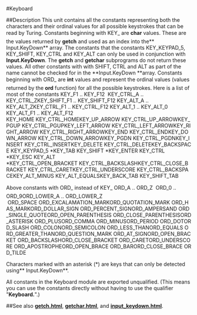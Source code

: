
#Keyboard

##Description
This unit contains all the constants representing both the characters and their ordinal values for all possible keystrokes that can be read by Turing.
Constants beginning with KEY_ are **char** values. These are the values returned by **getch** and used as an index into the** Input.KeyDown** array. The constants that the constants KEY_KEYPAD_5, KEY_SHIFT, KEY_CTRL and KEY_ALT can only be used in conjunction with **Input.KeyDown**. The **getch** and **getchar** subprograms do not return these values. All other constants with with SHIFT, CTRL and ALT as part of the name cannot be checked for in the **Input.KeyDown **array. 
Constants beginning with ORD_  are **int** values and represent the ordinal values (values returned by the **ord** function) for all the possible keystrokes.
Here is a list of most of the constants
KEY_F1 .. KEY_F12  KEY_CTRL_A .. KEY_CTRL_ZKEY_SHIFT_F1 .. KEY_SHIFT_F12 KEY_ALT_A .. KEY_ALT_ZKEY_CTRL_F1 .. KEY_CTRL_F12 KEY_ALT_1 .. KEY_ALT_0
KEY_ALT_F1 .. KEY_ALT_F12
KEY_HOME KEY_CTRL_HOMEKEY_UP_ARROW KEY_CTRL_UP_ARROWKEY_PGUP KEY_CTRL_PGUPKEY_LEFT_ARROW KEY_CTRL_LEFT_ARROWKEY_RIGHT_ARROW KEY_CTRL_RIGHT_ARROWKEY_END KEY_CTRL_ENDKEY_DOWN_ARROW KEY_CTRL_DOWN_ARROWKEY_PGDN KEY_CTRL_PGDNKEY_INSERT KEY_CTRL_INSERTKEY_DELETE KEY_CTRL_DELETEKEY_BACKSPACE KEY_KEYPAD_5 *KEY_TAB KEY_SHIFT *KEY_ENTER KEY_CTRL *KEY_ESC KEY_ALT *KEY_CTRL_OPEN_BRACKET KEY_CTRL_BACKSLASHKEY_CTRL_CLOSE_BRACKET KEY_CTRL_CARETKEY_CTRL_UNDERSCORE KEY_CTRL_BACKSPACEKEY_ALT_MINUS KEY_ALT_EQUALSKEY_BACK_TAB KEY_SHIFT_TAB

Above constants with ORD_ instead of  KEY_ 
ORD_A .. ORD_Z  ORD_0 .. ORD_9ORD_LOWER_A .. ORD_LOWER_Z  ORD_SPACE ORD_EXCALAMATION_MARKORD_QUOTATION_MARK ORD_HAS_MARKORD_DOLLAR_SIGN ORD_PERCENT_SIGNORD_AMPERSAND ORD_SINGLE_QUOTEORD_OPEN_PARENTHESIS ORD_CLOSE_PARENTHESISORD_ASTERISK ORD_PLUSORD_COMMA ORD_MINUSORD_PERIOD ORD_DOTORD_SLASH ORD_COLONORD_SEMICOLON ORD_LESS_THANORD_EQUALS ORD_GREATER_THANORD_QUESTION_MARK ORD_AT_SIGNORD_OPEN_BRACKET ORD_BACKSLASHORD_CLOSE_BRACKET ORD_CARETORD_UNDERSCORE ORD_APOSTROPHEORD_OPEN_BRACE ORD_BARORD_CLOSE_BRACE ORD_TILDE

Characters marked with an asterisk (*) are keys that can only be detected using** Input.KeyDown**.

All constants in the Keyboard module are exported unqualified. (This means you can use the constants directly without having to use the qualifier "**Keyboard.**".)

##See also
**[getch.html](getch)**, **[getchar.html](getchar)**, and **[input_keydown.html](Input.KeyDown)**.

